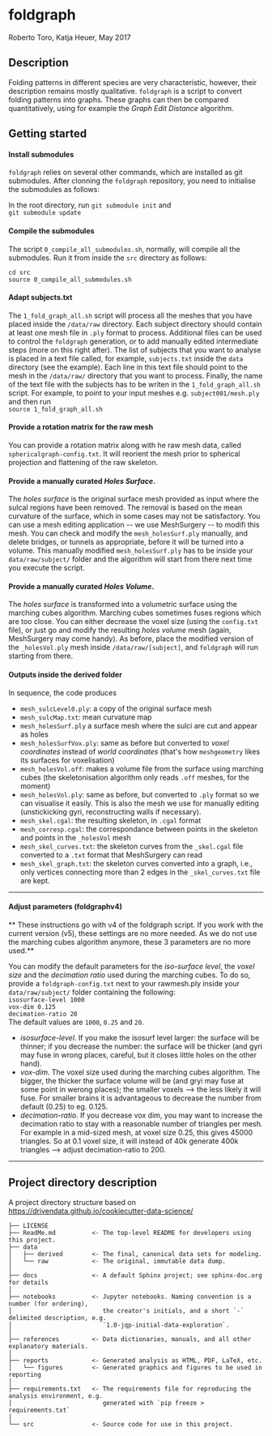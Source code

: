 # foldgraph
Roberto Toro, Katja Heuer, May 2017

## Description
Folding patterns in different species are very characteristic, however, their description remains mostly qualitative. `foldgraph` is a script to convert folding patterns into graphs. These graphs can then be compared quantitatively, using for example the *Graph Edit Distance* algorithm.

## Getting started

#### Install submodules
`foldgraph` relies on several other commands, which are installed as git submodules. After clonning the `foldgraph` repository, you need to initialise the submodules as follows:

In the root directory, run
`git submodule init` and  
`git submodule update`  

#### Compile the submodules 
The script `0_compile_all_submodules.sh`, normally, will compile all the submodules. Run it from inside the `src` directory as follows:

`cd src`  
`source 0_compile_all_submodules.sh`  

#### Adapt subjects.txt

The `1_fold_graph_all.sh` script will process all the meshes that you have placed inside the `/data/raw` directory. Each subject directory should contain at least one mesh file in `.ply` format to process. Additional files can be used to control the `foldgraph` generation, or to add manually edited intermediate steps (more on this right after). The list of subjects that you want to analyse is placed in a text file called, for example, `subjects.txt` inside the `data` directory (see the example). Each line in this text file should point to the mesh in the `/data/raw/` directory that you want to process. Finally, the name of the text file with the subjects has to be writen in the `1_fold_graph_all.sh` script. For example, to point to your input meshes e.g. `subject001/mesh.ply`  
and then run  
`source 1_fold_graph_all.sh`  


#### Provide a rotation matrix for the raw mesh
You can provide a rotation matrix along with he raw mesh data, called `sphericalgraph-config.txt`. It will reorient the mesh prior to spherical projection and flattening of the raw skeleton.

#### Provide a manually curated *Holes Surface*.
The *holes surface* is the original surface mesh provided as input where the sulcal regions have been removed. The removal is based on the mean curvature of the surface, which in some cases may not be satisfactory. You can use a mesh editing application -- we use MeshSurgery -- to modifi this mesh. You can check and modify the `mesh_holesSurf.ply` manually, and delete bridges, or tunnels as appropriate, before it will be turned into a volume. This manually modified `mesh_holesSurf.ply` has to be inside your `data/raw/subject/` folder and the algorithm will start from there next time you execute the script.

#### Provide a manually curated *Holes Volume*.
The *holes surface* is transformed into a volumetric surface using the marching cubes algorithm. Marching cubes sometimes fuses regions which are too close. You can either decrease the voxel size (using the `config.txt` file), or just go and modify the resulting *holes volume* mesh (again, MeshSurgery may come handy). As before, place the modified version of the `_holesVol.ply` mesh inside `/data/raw/[subject]`, and `foldgraph` will run starting from there.


#### Outputs inside the derived folder
In sequence, the code produces

* `mesh_sulcLevel0.ply`: a copy of the original surface mesh  
* `mesh_sulcMap.txt`: mean curvature map  
* `mesh_holesSurf.ply` a surface mesh where the sulci are cut and appear as holes  
* `mesh_holesSurfVox.ply`: same as before but converted to *voxel coordinates* instead of *world coordinates* (that's how `meshgeometry` likes its surfaces for voxelisation)
* `mesh_holesVol.off`: makes a volume file from the surface using marching cubes (the skeletonisation algorithm only reads `.off` meshes, for the moment)
* `mesh_holesVol.ply`: same as before, but converted to `.ply` format so we can visualise it easily. This is also the mesh we use for manually editing (unstickicking gyri, reconstructing walls if necessary).
* `mesh_skel.cgal`: the resulting skeleton, in `.cgal` format
* `mesh_corresp.cgal`: the correspondance between points in the skeleton and points in the `_holesVol` mesh
* `mesh_skel_curves.txt`: the skeleton curves from the `_skel.cgal` file converted to a `.txt` format that MeshSurgery can read
* `mesh_skel_graph.txt`: the skeleton curves converted into a graph, i.e., only vertices connecting more than 2 edges in the `_skel_curves.txt` file are kept.  



--------------------------------------------
#### Adjust parameters (foldgraphv4)
** These instructions go with v4 of the foldgraph script. If you work with the current version (v5), these settings are no more needed. As we do not use the marching cubes algorithm anymore, these 3 parameters are no more used.**

You can modify the default parameters for the *iso-surface level*, the *voxel size* and the *decimation ratio* used during the marching cubes. To do so, provide a `foldgraph-config.txt` next to your rawmesh.ply inside your `data/raw/subject/` folder containing the following:  
`isosurface-level 1000`  
`vox-dim 0.125`  
`decimation-ratio 20`  
The default values are `1000`, `0.25` and `20`.  
 
* *isosurface-level*. If you make the isosurf level larger: the surface will be thinner; if you decrease the number: the surface will be thicker (and gyri may fuse in wrong places, careful, but it closes little holes on the other hand).
* *vox-dim*. The voxel size used during the marching cubes algorithm. The bigger, the thicker the surface volume will be (and gryi may fuse at some point in werong places); the smaller voxels --> the less likely it will fuse. For smaller brains it is advantageous to decrease the number from default (0.25) to eg. 0.125.
* *decimation-ratio*. If you decrease vox dim, you may want to increase the decimation ratio to stay with a reasonable number of triangles per mesh. For example in a mid-sized mesh, at voxel size 0.25, this gives 45000 triangles. So at 0.1 voxel size, it will instead of 40k generate 400k triangles --> adjust decimation-ratio to 200.  
--------------------------------------------


## Project directory description
A project directory structure based on https://drivendata.github.io/cookiecutter-data-science/

```
├── LICENSE
├── ReadMe.md          <- The top-level README for developers using this project.
├── data
│   ├── derived        <- The final, canonical data sets for modeling.
│   └── raw            <- The original, immutable data dump.
│
├── docs               <- A default Sphinx project; see sphinx-doc.org for details
│
├── notebooks          <- Jupyter notebooks. Naming convention is a number (for ordering),
│                         the creator's initials, and a short `-` delimited description, e.g.
│                         `1.0-jqp-initial-data-exploration`.
│
├── references         <- Data dictionaries, manuals, and all other explanatory materials.
│
├── reports            <- Generated analysis as HTML, PDF, LaTeX, etc.
│   └── figures        <- Generated graphics and figures to be used in reporting
│
├── requirements.txt   <- The requirements file for reproducing the analysis environment, e.g.
│                         generated with `pip freeze > requirements.txt`
│
└── src                <- Source code for use in this project.
```